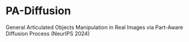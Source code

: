 # PA-Diffusion
General Articulated Objects Manipulation in Real Images via Part-Aware Diffusion Process (NeurIPS 2024)

